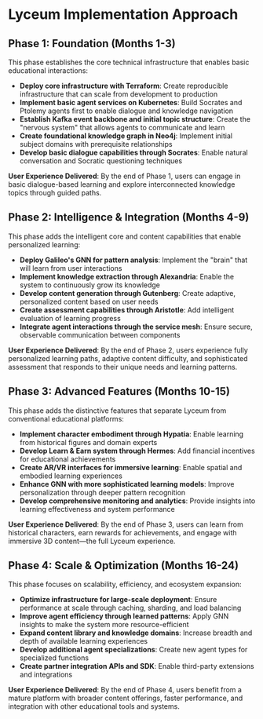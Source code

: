 # Lyceum Implementation Approach

## Phase 1: Foundation (Months 1-3)

This phase establishes the core technical infrastructure that enables basic educational interactions:

- **Deploy core infrastructure with Terraform**: Create reproducible infrastructure that can scale from development to production
- **Implement basic agent services on Kubernetes**: Build Socrates and Ptolemy agents first to enable dialogue and knowledge navigation
- **Establish Kafka event backbone and initial topic structure**: Create the "nervous system" that allows agents to communicate and learn
- **Create foundational knowledge graph in Neo4j**: Implement initial subject domains with prerequisite relationships
- **Develop basic dialogue capabilities through Socrates**: Enable natural conversation and Socratic questioning techniques

**User Experience Delivered**: By the end of Phase 1, users can engage in basic dialogue-based learning and explore interconnected knowledge topics through guided paths.

## Phase 2: Intelligence & Integration (Months 4-9)

This phase adds the intelligent core and content capabilities that enable personalized learning:

- **Deploy Galileo's GNN for pattern analysis**: Implement the "brain" that will learn from user interactions
- **Implement knowledge extraction through Alexandria**: Enable the system to continuously grow its knowledge
- **Develop content generation through Gutenberg**: Create adaptive, personalized content based on user needs
- **Create assessment capabilities through Aristotle**: Add intelligent evaluation of learning progress
- **Integrate agent interactions through the service mesh**: Ensure secure, observable communication between components

**User Experience Delivered**: By the end of Phase 2, users experience fully personalized learning paths, adaptive content difficulty, and sophisticated assessment that responds to their unique needs and learning patterns.

## Phase 3: Advanced Features (Months 10-15)

This phase adds the distinctive features that separate Lyceum from conventional educational platforms:

- **Implement character embodiment through Hypatia**: Enable learning from historical figures and domain experts
- **Develop Learn & Earn system through Hermes**: Add financial incentives for educational achievements
- **Create AR/VR interfaces for immersive learning**: Enable spatial and embodied learning experiences
- **Enhance GNN with more sophisticated learning models**: Improve personalization through deeper pattern recognition
- **Develop comprehensive monitoring and analytics**: Provide insights into learning effectiveness and system performance

**User Experience Delivered**: By the end of Phase 3, users can learn from historical characters, earn rewards for achievements, and engage with immersive 3D content—the full Lyceum experience.

## Phase 4: Scale & Optimization (Months 16-24)

This phase focuses on scalability, efficiency, and ecosystem expansion:

- **Optimize infrastructure for large-scale deployment**: Ensure performance at scale through caching, sharding, and load balancing
- **Improve agent efficiency through learned patterns**: Apply GNN insights to make the system more resource-efficient
- **Expand content library and knowledge domains**: Increase breadth and depth of available learning experiences
- **Develop additional agent specializations**: Create new agent types for specialized functions
- **Create partner integration APIs and SDK**: Enable third-party extensions and integrations

**User Experience Delivered**: By the end of Phase 4, users benefit from a mature platform with broader content offerings, faster performance, and integration with other educational tools and systems.